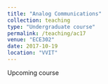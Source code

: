 ```yaml
---
title: "Analog Communications"
collection: teaching
type: "Undergraduate course"
permalink: /teaching/ac17
venue: "ECE302"
date: 2017-10-19
location: "VVIT"
---
```


Upcoming course
